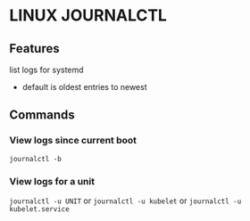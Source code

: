 # LINUX JOURNALCTL

## Features
list logs for systemd
- default is oldest entries to newest

## Commands

### View logs since current boot
`journalctl -b`

### View logs for a unit
`journalctl -u UNIT`
or
`journalctl -u kubelet`
or
`journalctl -u kubelet.service`
